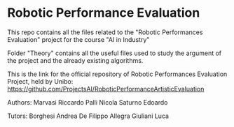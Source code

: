 # Robotic Performance Evaluation

This repo contains all the files related to the "Robotic Performances Evaluation" project for the course "AI in Industry"

Folder "Theory" contains all the useful files used to study the argument of the project and the already existing algorithms.

This is the link for the official repository of  Robotic Performances Evaluation Project, held by Unibo:
https://github.com/ProjectsAI/RoboticPerformanceArtisticEvaluation

Authors: Marvasi Riccardo
         Palli Nicola
         Saturno Edoardo

Tutors: Borghesi Andrea
        De Filippo Allegra
        Giuliani Luca

